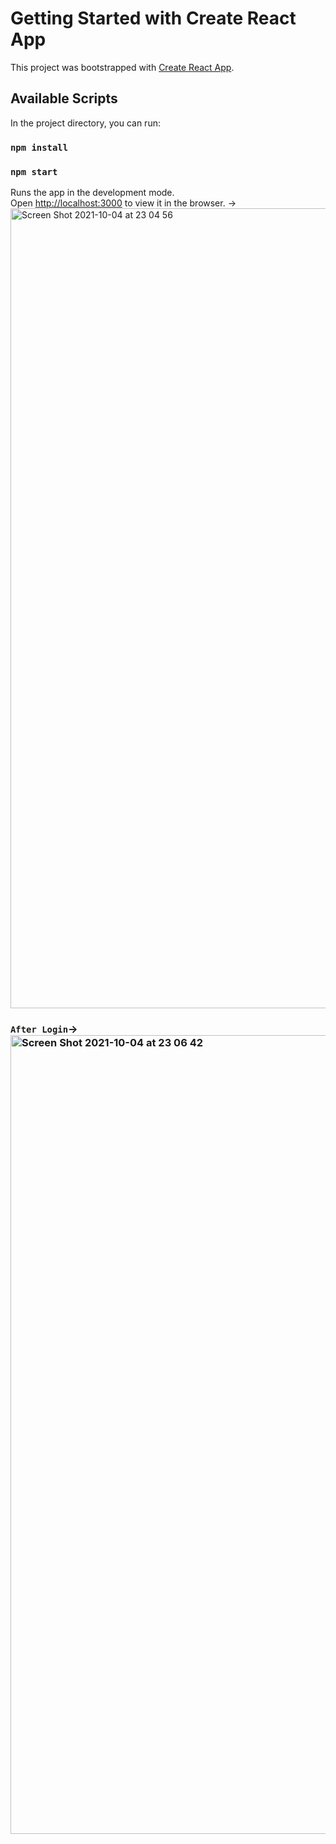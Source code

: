 # Getting Started with Create React App

This project was bootstrapped with [Create React App](https://github.com/facebook/create-react-app).

## Available Scripts

In the project directory, you can run:
### `npm install`

### `npm start`

Runs the app in the development mode.\
Open [http://localhost:3000](http://localhost:3000) to view it in the browser. -> <img width="1280" alt="Screen Shot 2021-10-04 at 23 04 56" src="https://user-images.githubusercontent.com/53270216/135885334-5e73436a-e319-4b8e-aa4f-eb9e3cf52834.png">

### `After Login`-> <img width="1278" alt="Screen Shot 2021-10-04 at 23 06 42" src="https://user-images.githubusercontent.com/53270216/135885660-b13a1c96-a654-4ae1-90dc-0c905d6c407a.png">



